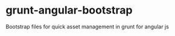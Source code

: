 grunt-angular-bootstrap
=======================

Bootstrap files for quick asset management in grunt for angular js

